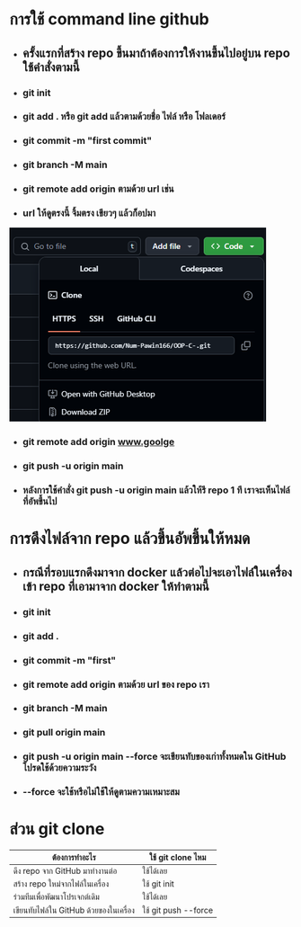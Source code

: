 # การใช้ command line github 
- ## ครั้งแรกที่สร้าง repo ขึ้นมาถ้าต้องการให้งานขึ้นไปอยู่บน repo ใช้คำสั่งตามนี้
- ### git init
- ### git add . หรือ git add แล้วตามด้วยชื่อ ไฟล์ หรือ โฟลเดอร์
- ### git commit -m "first commit"
- ### git branch -M main
- ### git remote add origin ตามด้วย url เช่น 
- ### url ให้ดูตรงนี้ จิ้มตรง เขียวๆ แล้วก็อปมา
![alt text](image.png)
- ### git remote add origin www.goolge
- ### git push -u origin main
- ### หลังการใช้คำสั่ง git push -u origin main แล้วให้รี repo 1 ที เราจะเห็นไฟล์ ที่อัพขึ้นไป

# การดึงไฟล์จาก repo แล้วขึ้นอัพขึ้นให้หมด
- ## กรณีที่รอบแรกดึงมาจาก docker แล้วต่อไปจะเอาไฟล์ในเครื่องเข้า repo ที่เอามาจาก docker ให้ทำตามนี้
- ### git init 
- ### git add .
- ### git commit -m "first"
- ### git remote add origin ตามด้วย url ของ repo เรา
- ### git branch -M main
- ### git pull origin main 
- ### git push -u origin main --force จะเขียนทับของเก่าทั้งหมดใน GitHub โปรดใช้ด้วยความระวัง
- ### --force จะใช้หรือไม่ใช้ให้ดูตามความเหมาะสม

# ส่วน git clone 

ต้องการทำอะไร | ใช้ git clone ไหม |
----- | ----- |
ดึง repo จาก GitHub มาทำงานต่อ | ใช้ได้เลย |
สร้าง repo ใหม่จากไฟล์ในเครื่อง	| ใช้ git init |
ร่วมทีมเพื่อพัฒนาโปรเจกต์เดิม	| ใช้ได้เลย |
เขียนทับไฟล์ใน GitHub ด้วยของในเครื่อง	|  ใช้ git push --force |